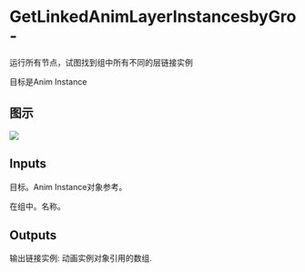 # GetLinkedAnimLayerInstancesbyGro-

运行所有节点，试图找到组中所有不同的层链接实例

目标是Anim Instance

## 图示

![]($-20221218-17530358.png)

## Inputs

目标。Anim Instance对象参考。

在组中。名称。 

## Outputs

输出链接实例: 动画实例对象引用的数组.
